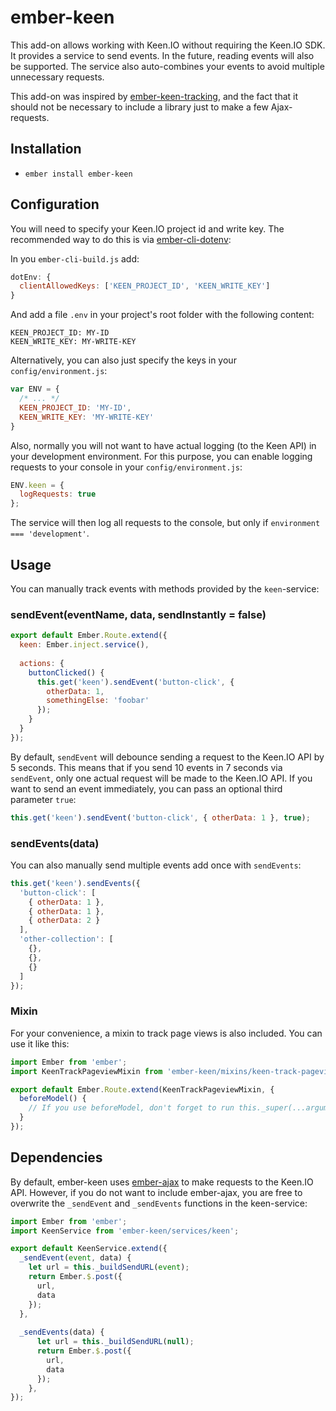 # ember-keen

This add-on allows working with Keen.IO without requiring the Keen.IO SDK. 
It provides a service to send events. In the future, reading events will also be supported.
The service also auto-combines your events to avoid multiple unnecessary requests. 

This add-on was inspired by [ember-keen-tracking](https://github.com/plyfe/ember-keen-tracking),
and the fact that it should not be necessary to include a library just to make a few Ajax-requests.

## Installation

* `ember install ember-keen`

## Configuration

You will need to specify your Keen.IO project id and write key.
The recommended way to do this is via [ember-cli-dotenv](https://github.com/fivetanley/ember-cli-dotenv):

In you `ember-cli-build.js` add:

```js
dotEnv: {
  clientAllowedKeys: ['KEEN_PROJECT_ID', 'KEEN_WRITE_KEY']
}
```

And add a file `.env` in your project's root folder with the following content:

```
KEEN_PROJECT_ID: MY-ID
KEEN_WRITE_KEY: MY-WRITE-KEY
```

Alternatively, you can also just specify the keys in your `config/environment.js`:

```js
var ENV = {
  /* ... */
  KEEN_PROJECT_ID: 'MY-ID',
  KEEN_WRITE_KEY: 'MY-WRITE-KEY'
}
```

Also, normally you will not want to have actual logging (to the Keen API) in your development environment. 
For this purpose, you can enable logging requests to your console in your `config/environment.js`:

```js
ENV.keen = {
  logRequests: true
};
```

The service will then log all requests to the console, but only if `environment === 'development'`.

## Usage

You can manually track events with methods provided by the `keen`-service:

### sendEvent(eventName, data, sendInstantly = false)

```js
export default Ember.Route.extend({
  keen: Ember.inject.service(),
  
  actions: {
    buttonClicked() {
      this.get('keen').sendEvent('button-click', {
        otherData: 1,
        somethingElse: 'foobar'
      });  
    }
  }
});
```

By default, `sendEvent` will debounce sending a request to the Keen.IO API by 5 seconds. 
This means that if you send 10 events in 7 seconds via `sendEvent`, 
only one actual request will be made to the Keen.IO API.
If you want to send an event immediately, you can pass an optional third parameter `true`:

```js
this.get('keen').sendEvent('button-click', { otherData: 1 }, true);
```

### sendEvents(data)

You can also manually send multiple events add once with `sendEvents`:

```js
this.get('keen').sendEvents({
  'button-click': [
    { otherData: 1 },
    { otherData: 1 },
    { otherData: 2 }
  ],
  'other-collection': [
    {},
    {},
    {}
  ]
});
```

### Mixin

For your convenience, a mixin to track page views is also included. You can use it like this:

```js
import Ember from 'ember';
import KeenTrackPageviewMixin from 'ember-keen/mixins/keen-track-pageview';

export default Ember.Route.extend(KeenTrackPageviewMixin, {
  beforeModel() {
    // If you use beforeModel, don't forget to run this._super(...arguments);
  }
});
```

## Dependencies

By default, ember-keen uses [ember-ajax](https://github.com/ember-cli/ember-ajax) to make requests to the Keen.IO API.
However, if you do not want to include ember-ajax, you are free to overwrite the `_sendEvent` and `_sendEvents` functions
in the keen-service:

```js
import Ember from 'ember';
import KeenService from 'ember-keen/services/keen';

export default KeenService.extend({
  _sendEvent(event, data) {
    let url = this._buildSendURL(event);  
    return Ember.$.post({
      url,
      data
    });
  },
  
  _sendEvents(data) {
      let url = this._buildSendURL(null);  
      return Ember.$.post({
        url,
        data
      });
    },
});
```
